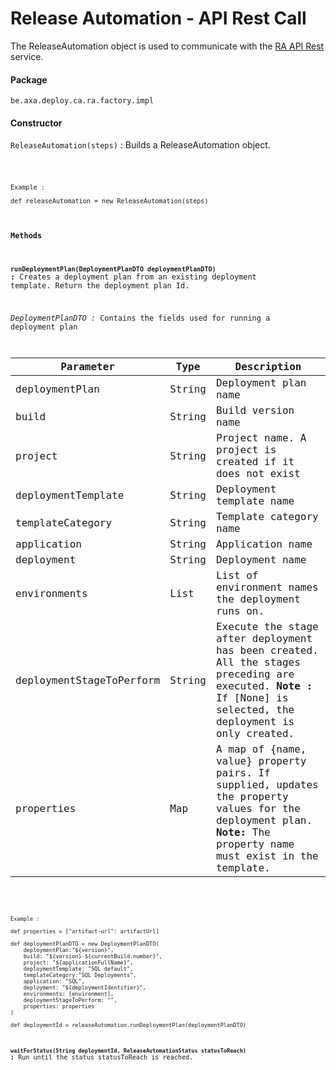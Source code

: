 # Release Automation - API Rest Call

The ReleaseAutomation object is used to communicate with the [RA API Rest](https://docops.ca.com/ca-release-automation/6-2/en/reference/rest-api-reference) service.

#### Package

`be.axa.deploy.ca.ra.factory.impl`

#### Constructor

`ReleaseAutomation(steps)` : Builds a ReleaseAutomation object.<return>

<code>

    Example :

    def releaseAutomation = new ReleaseAutomation(steps)

#### Methods

**`runDeploymentPlan(DeploymentPlanDTO deploymentPlanDTO)` :** Creates a deployment plan from an existing deployment template. Return the deployment plan Id.


*DeploymentPlanDTO :* Contains the fields used for running a deployment plan

| Parameter                |   Type         | Description
| -------------------------|----------------|--------------------------------------------------------
| deploymentPlan           |   String       | Deployment plan name
| build                    |   String       | Build version name
| project                  |   String       | Project name. A project is created if it does not exist
| deploymentTemplate       |   String       | Deployment template name
| templateCategory         |   String       | Template category name
| application              |   String       | Application name
| deployment               |   String       | Deployment name
| environments             |   List<String> | List of environment names the deployment runs on.
| deploymentStageToPerform |   String       | Execute the stage after deployment has been created. All the stages preceding are executed. **Note :** If [None] is selected, the deployment is only created.
| properties               |   Map          | A map of {name, value} property pairs. If supplied, updates the property values for the deployment plan. **Note:** The property name must exist in the template.

<code>

    Example :

    def properties = ["artifact-url": artifactUrl]

    def deploymentPlanDTO = new DeploymentPlanDTO(
        deploymentPlan:"${version}",
        build: "${version}-${currentBuild.number}",
        project: "${applicationFullName}",
        deploymentTemplate: "SQL default",
        templateCategory:"SQL Deployments",
        application: "SQL",
        deployment: "${deploymentIdentifier}",
        environments: [environment],
        deploymentStageToPerform: "",
        properties: properties
    )

    def deploymentId = releaseAutomation.runDeploymentPlan(deploymentPlanDTO)


**`waitForStatus(String deploymentId, ReleaseAutomationStatus statusToReach)` :**  Run until the status statusToReach is reached.
